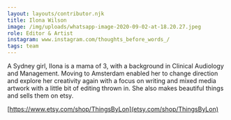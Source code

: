 ```yaml
---
layout: layouts/contributor.njk
title: Ilona Wilson
image: /img/uploads/whatsapp-image-2020-09-02-at-18.20.27.jpeg
role: Editor & Artist
instagram: www.instagram.com/thoughts_before_words_/
tags: team
---
```

A Sydney girl, Ilona is a mama of 3, with a background in Clinical Audiology and Management. Moving to Amsterdam enabled her to change direction and explore her creativity again with a focus on writing and mixed media artwork with a little bit of editing thrown in. She also makes beautiful things and sells them on etsy.

[https://www.etsy.com/shop/ThingsByLon](etsy.com/shop/ThingsByLon)